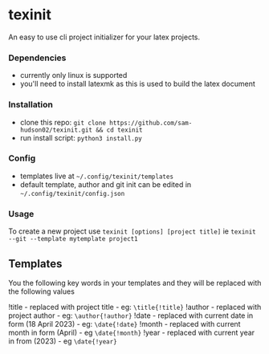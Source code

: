 # texinit

An easy to use cli project initializer for your latex projects.

### Dependencies

- currently only linux is supported
- you'll need to install latexmk as this is used to build the latex document

### Installation

- clone this repo: ```git clone https://github.com/sam-hudson02/texinit.git && cd texinit```
- run install script: ```python3 install.py```


### Config

- templates live at ```~/.config/texinit/templates```
- default template, author and git init can be edited in ```~/.config/texinit/config.json```

### Usage

To create a new project use ```texinit [options] [project title]``` ie ```texinit --git --template mytemplate project1```

## Templates

You the following key words in your templates and they will be replaced with the following values

!title - replaced with project title - eg: ```\title{!title}```
!author - replaced with project author - eg: ```\author{!author}```
!date - replaced with current date in form (18 April 2023) - eg: ```\date{!date}``` 
!month - replaced with current month in form (April) - eg ```\date{!month}```
!year - replaced with current year in from (2023) - eg ```\date{!year}```
